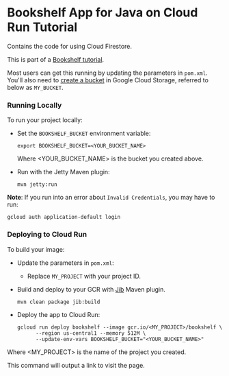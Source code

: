 # Bookshelf App for Java on Cloud Run Tutorial

Contains the code for using Cloud Firestore.

This is part of a [Bookshelf tutorial](https://cloud.google.com/java/getting-started).

Most users can get this running by updating the parameters in `pom.xml`. You'll
also need to [create a bucket][create-bucket] in Google Cloud Storage, referred
to below as `MY_BUCKET`.

[create-bucket]: https://cloud.google.com/storage/docs/creating-buckets

### Running Locally

To run your project locally:

* Set the `BOOKSHELF_BUCKET` environment variable:

      export BOOKSHELF_BUCKET=<YOUR_BUCKET_NAME>

  Where <YOUR_BUCKET_NAME> is the bucket you created above.
* Run with the Jetty Maven plugin:

      mvn jetty:run

**Note**: If you run into an error about `Invalid Credentials`, you may have to run:

    gcloud auth application-default login

### Deploying to Cloud Run

To build your image:

* Update the parameters in `pom.xml`:
  * Replace `MY_PROJECT` with your project ID.
* Build and deploy to your GCR with [Jib][jib] Maven plugin.

      mvn clean package jib:build
      
* Deploy the app to Cloud Run:

      gcloud run deploy bookshelf --image gcr.io/<MY_PROJECT>/bookshelf \
            --region us-central1 --memory 512M \
            --update-env-vars BOOKSHELF_BUCKET="<YOUR_BUCKET_NAME>"

Where <MY_PROJECT> is the name of the project you created.

This command will output a link to visit the page.

[jib]: https://github.com/GoogleContainerTools/jib
[configure-memory]: https://cloud.google.com/run/docs/configuring/memory-limits
